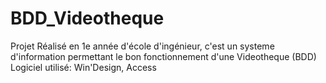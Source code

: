 # BDD_Videotheque

Projet Réalisé en 1e année d'école d'ingénieur, c'est un systeme d'information permettant le bon fonctionnement d'une Videotheque (BDD)
Logiciel utilisé: Win'Design, Access
